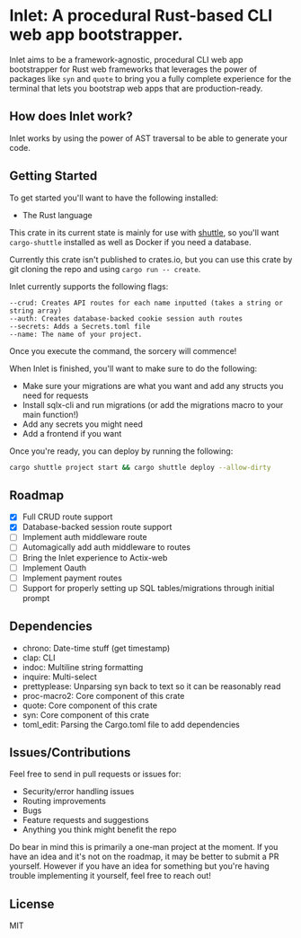 # Inlet: A procedural Rust-based CLI web app bootstrapper.
Inlet aims to be a framework-agnostic, procedural CLI web app bootstrapper for Rust web frameworks that leverages the power of packages like `syn` and `quote` to bring you a fully complete experience for the terminal that lets you bootstrap web apps that are production-ready.

## How does Inlet work?
Inlet works by using the power of AST traversal to be able to generate your code. 

## Getting Started
To get started you'll want to have the following installed:
- The Rust language

This crate in its current state is mainly for use with [shuttle](https://www.shuttle.rs), so you'll want `cargo-shuttle` installed as well as Docker if you need a database.

Currently this crate isn't published to crates.io, but you can use this crate by git cloning the repo and using `cargo run -- create`.

Inlet currently supports the following flags:
```
--crud: Creates API routes for each name inputted (takes a string or string array)
--auth: Creates database-backed cookie session auth routes
--secrets: Adds a Secrets.toml file
--name: The name of your project.
```
Once you execute the command, the sorcery will commence!

When Inlet is finished, you'll want to make sure to do the following:
- Make sure your migrations are what you want and add any structs you need for requests
- Install sqlx-cli and run migrations (or add the migrations macro to your main function!)
- Add any secrets you might need
- Add a frontend if you want

Once you're ready, you can deploy by running the following:
```sh
cargo shuttle project start && cargo shuttle deploy --allow-dirty
```

## Roadmap
- [x] Full CRUD route support
- [x] Database-backed session route support
- [ ] Implement auth middleware route
- [ ] Automagically add auth middleware to routes
- [ ] Bring the Inlet experience to Actix-web
- [ ] Implement Oauth 
- [ ] Implement payment routes
- [ ] Support for properly setting up SQL tables/migrations through initial prompt

## Dependencies
- chrono: Date-time stuff (get timestamp)
- clap: CLI
- indoc: Multiline string formatting
- inquire: Multi-select
- prettyplease: Unparsing syn back to text so it can be reasonably read
- proc-macro2: Core component of this crate
- quote: Core component of this crate
- syn: Core component of this crate
- toml_edit: Parsing the Cargo.toml file to add dependencies

## Issues/Contributions
Feel free to send in pull requests or issues for:
- Security/error handling issues
- Routing improvements
- Bugs
- Feature requests and suggestions
- Anything you think might benefit the repo

Do bear in mind this is primarily a one-man project at the moment. If you have an idea and it's not on the roadmap, it may be better to submit a PR yourself. 
However if you have an idea for something but you're having trouble implementing it yourself, feel free to reach out!

## License
MIT